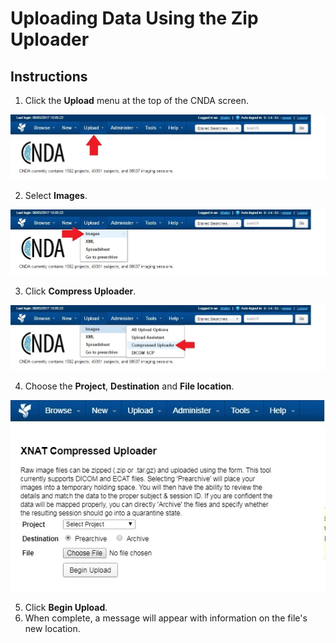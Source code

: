 # Uploading Data Using the Zip Uploader

## Instructions
1. Click the **Upload** menu at the top of the CNDA screen.

![upload drop down](images/UsingZipUploader1.jpg)

2. Select **Images**.

![select images](images/UsingZipUploader2.jpg)

3. Click **Compress Uploader**.

![compress uploader](images/UsingZipUploader3.jpg)

4. Choose the **Project**, **Destination** and **File location**.

![compress uploader form](images/UsingZipUploader4.jpg)

5. Click **Begin Upload**.
6. When complete, a message will appear with information on the file's new location.
